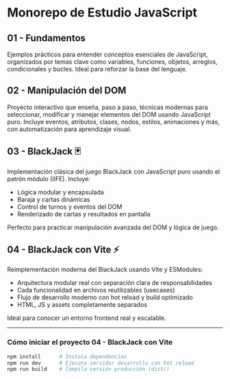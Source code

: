 # Monorepo de Estudio JavaScript

## 01 - Fundamentos

Ejemplos prácticos para entender conceptos esenciales de JavaScript, organizados por temas clave como variables, funciones, objetos, arreglos, condicionales y bucles. Ideal para reforzar la base del lenguaje.

## 02 - Manipulación del DOM

Proyecto interactivo que enseña, paso a paso, técnicas modernas para seleccionar, modificar y manejar elementos del DOM usando JavaScript puro. Incluye eventos, atributos, clases, nodos, estilos, animaciones y más, con automatización para aprendizaje visual.

## 03 - BlackJack 🃏

Implementación clásica del juego BlackJack con JavaScript puro usando el patrón módulo (IIFE). Incluye:

* Lógica modular y encapsulada
* Baraja y cartas dinámicas
* Control de turnos y eventos del DOM
* Renderizado de cartas y resultados en pantalla

Perfecto para practicar manipulación avanzada del DOM y lógica de juego.

## 04 - BlackJack con Vite ⚡

Reimplementación moderna del BlackJack usando Vite y ESModules:

* Arquitectura modular real con separación clara de responsabilidades
* Cada funcionalidad en archivos reutilizables (usecases)
* Flujo de desarrollo moderno con hot reload y build optimizado
* HTML, JS y assets completamente separados

Ideal para conocer un entorno frontend real y escalable.

---

### Cómo iniciar el proyecto 04 - BlackJack con Vite

```bash
npm install      # Instala dependencias
npm run dev      # Ejecuta servidor desarrollo con hot reload
npm run build    # Compila versión producción (dist/)
```